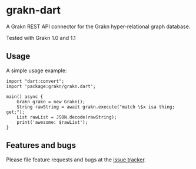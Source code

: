 # grakn-dart

A Grakn REST API connector for the Grakn hyper-relational graph database.

Tested with Grakn 1.0 and 1.1

## Usage

A simple usage example:

    import "dart:convert";
    import 'package:grakn/grakn.dart';

    main() async {
        Grakn grakn = new Grakn();
        String rawString = await grakn.execute("match \$x isa thing; get;");
        List rawList = JSON.decode(rawString);
        print('awesome: $rawList');
    }


## Features and bugs

Please file feature requests and bugs at the [issue tracker][tracker].

[tracker]: https://github.com/Tomen/grakn-node/issues
